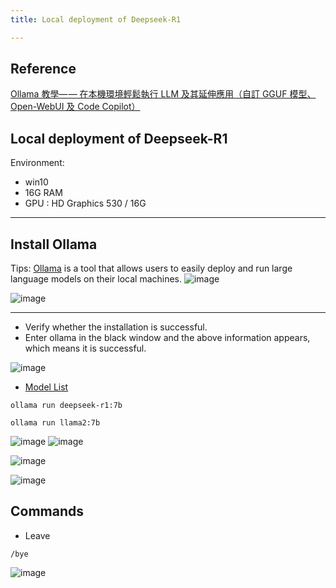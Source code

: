 ```yaml
---
title: Local deployment of Deepseek-R1

---
```


## Reference
[Ollama 教學— — 在本機環境輕鬆執行 LLM 及其延伸應用（自訂 GGUF 模型、Open-WebUI 及 Code Copilot）](https://medium.com/@NeroHin/ollama-%E5%9C%A8%E6%9C%AC%E6%A9%9F%E7%92%B0%E5%A2%83%E8%BC%95%E9%AC%86%E5%9F%B7%E8%A1%8C-llm-%E5%8F%8A%E5%85%B6%E5%BB%B6%E4%BC%B8%E6%87%89%E7%94%A8-%E8%87%AA%E8%A8%82-taide-lx-7b-chat-%E6%A8%A1%E5%9E%8B-open-webui-%E5%8F%8A-code-copilot-ba11e4a1e627)
## Local deployment of Deepseek-R1
Environment:
- win10 
- 16G RAM
- GPU : HD Graphics 530 / 16G
---

## Install Ollama
Tips: [Ollama](https://ollama.com/download/windows) is a tool that allows users to easily deploy and run large language models on their local machines.
![image](https://hackmd.io/_uploads/HybyaSe9yx.png)

![image](https://hackmd.io/_uploads/rykbaHxqyg.png)

---
- Verify whether the installation is successful. 
- Enter ollama in the black window and the above information appears, which means it is successful.

![image](https://hackmd.io/_uploads/SJzdCSlqJe.png)
- [Model List](https://ollama.com/library?sort=popular)
```bash=
ollama run deepseek-r1:7b
```

```bash=
ollama run llama2:7b
```

![image](https://hackmd.io/_uploads/Sy4ek8xqJx.png)
![image](https://hackmd.io/_uploads/HyyF-Ugckl.png)

![image](https://hackmd.io/_uploads/rJDdN8x91x.png)

![image](https://hackmd.io/_uploads/SJMMBLecyl.png)

## Commands
- Leave
```bash=
/bye
```
![image](https://hackmd.io/_uploads/SkDEDIgqJl.png)
